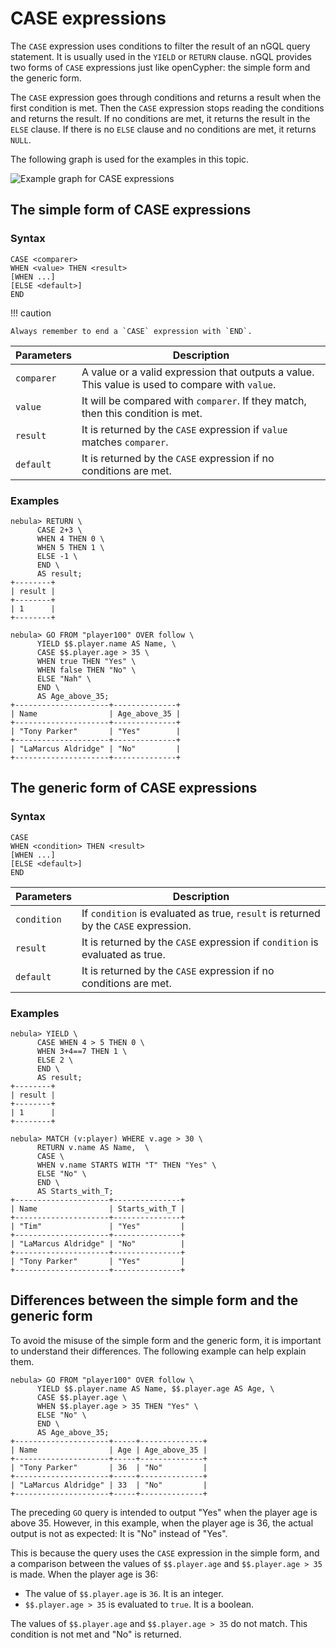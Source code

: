# CASE expressions

The `CASE` expression uses conditions to filter the result of an nGQL query statement. It is usually used in the `YIELD` or `RETURN` clause. nGQL provides two forms of `CASE` expressions just like openCypher: the simple form and the generic form.

The `CASE` expression goes through conditions and returns a result when the first condition is met. Then the `CASE` expression stops reading the conditions and returns the result. If no conditions are met, it returns the result in the `ELSE` clause. If there is no `ELSE` clause and no conditions are met, it returns `NULL`.

The following graph is used for the examples in this topic.

![Example graph for CASE expressions](https://docs-cdn.nebula-graph.com.cn/docs-2.0/3.ngql-guide/6.funtions-and-expressions/case-example.png)

## The simple form of CASE expressions

### Syntax

```ngql
CASE <comparer>
WHEN <value> THEN <result>
[WHEN ...]
[ELSE <default>]
END
```

!!! caution

    Always remember to end a `CASE` expression with `END`.

|Parameters|Description|
|-|-|
|`comparer`|A value or a valid expression that outputs a value. This value is used to compare with `value`.|
|`value`|It will be compared with `comparer`. If they match, then this condition is met.|
|`result`|It is returned by the `CASE` expression if `value` matches `comparer`.|
|`default`|It is returned by the `CASE` expression if no conditions are met.|

### Examples

```ngql
nebula> RETURN \
      CASE 2+3 \
      WHEN 4 THEN 0 \
      WHEN 5 THEN 1 \
      ELSE -1 \
      END \
      AS result;
+--------+
| result |
+--------+
| 1      |
+--------+
```

```ngql
nebula> GO FROM "player100" OVER follow \
      YIELD $$.player.name AS Name, \
      CASE $$.player.age > 35 \
      WHEN true THEN "Yes" \
      WHEN false THEN "No" \
      ELSE "Nah" \
      END \
      AS Age_above_35;
+---------------------+--------------+
| Name                | Age_above_35 |
+---------------------+--------------+
| "Tony Parker"       | "Yes"        |
+---------------------+--------------+
| "LaMarcus Aldridge" | "No"         |
+---------------------+--------------+
```

## The generic form of CASE expressions

### Syntax

```ngql
CASE
WHEN <condition> THEN <result>
[WHEN ...]
[ELSE <default>]
END
```

|Parameters|Description|
|-|-|
|`condition`|If `condition` is evaluated as true, `result` is returned by the `CASE` expression.|
|`result`|It is returned by the `CASE` expression if `condition` is evaluated as true.|
|`default`|It is returned by the `CASE` expression if no conditions are met.|

### Examples

```ngql
nebula> YIELD \
      CASE WHEN 4 > 5 THEN 0 \
      WHEN 3+4==7 THEN 1 \
      ELSE 2 \
      END \
      AS result;
+--------+
| result |
+--------+
| 1      |
+--------+
```

```ngql
nebula> MATCH (v:player) WHERE v.age > 30 \
      RETURN v.name AS Name,  \
      CASE \
      WHEN v.name STARTS WITH "T" THEN "Yes" \
      ELSE "No" \
      END \
      AS Starts_with_T;
+---------------------+---------------+
| Name                | Starts_with_T |
+---------------------+---------------+
| "Tim"               | "Yes"         |
+---------------------+---------------+
| "LaMarcus Aldridge" | "No"          |
+---------------------+---------------+
| "Tony Parker"       | "Yes"         |
+---------------------+---------------+
```

## Differences between the simple form and the generic form

To avoid the misuse of the simple form and the generic form, it is important to understand their differences. The following example can help explain them.

```ngql
nebula> GO FROM "player100" OVER follow \
      YIELD $$.player.name AS Name, $$.player.age AS Age, \
      CASE $$.player.age \
      WHEN $$.player.age > 35 THEN "Yes" \
      ELSE "No" \
      END \
      AS Age_above_35;
+---------------------+-----+--------------+
| Name                | Age | Age_above_35 |
+---------------------+-----+--------------+
| "Tony Parker"       | 36  | "No"         |
+---------------------+-----+--------------+
| "LaMarcus Aldridge" | 33  | "No"         |
+---------------------+-----+--------------+
```

The preceding `GO` query is intended to output "Yes" when the player age is above 35. However, in this example, when the player age is 36, the actual output is not as expected: It is "No" instead of "Yes".

This is because the query uses the `CASE` expression in the simple form, and a comparison between the values of `$$.player.age` and `$$.player.age > 35` is made. When the player age is 36:

* The value of `$$.player.age` is `36`. It is an integer.
* `$$.player.age > 35` is evaluated to `true`. It is a boolean.

The values of `$$.player.age` and `$$.player.age > 35` do not match. This condition is not met and "No" is returned.
